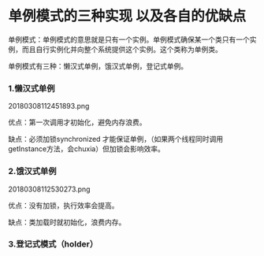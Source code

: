 # 单例模式的三种实现 以及各自的优缺点

单例模式：单例模式的意思就是只有一个实例。单例模式确保某一个类只有一个实例，而且自行实例化并向整个系统提供这个实例。这个类称为单例类。

单例模式有三种：懒汉式单例，饿汉式单例，登记式单例。

### 1.懒汉式单例

20180308112451893.png

优点：第一次调用才初始化，避免内存浪费。

缺点：必须加锁synchronized 才能保证单例，（如果两个线程同时调用getInstance方法，会chuxia）但加锁会影响效率。

### 2.饿汉式单例

20180308112530273.png

优点：没有加锁，执行效率会提高。

缺点：类加载时就初始化，浪费内存。

### 3.登记式模式（holder）



